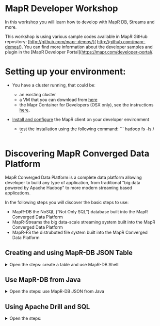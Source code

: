# MapR Developer Workshop

In this workshop you will learn how to develop with MapR DB, Streams and more.

This workshop is using various sample codes available in MapR GitHub repository: [http://github.com/mapr-demos/]( http://github.com/mapr-demos/). You can find more information about the developer samples and plugin in the [MapR Developer Portal](https://mapr.com/developer-portal/.

# Setting up your environment:

* You have a cluster running, that could be:
    * an existing cluster
    * a VM that you can download from [here](https://mapr.com/products/mapr-sandbox-hadoop/)
    * the Mapr Container for Developers (OSX only), see the instructions [here](https://maprdocs.mapr.com/home/MapRContainerDevelopers/MapRContainerDevelopersOverview.html).

* [Install and configure](https://maprdocs.mapr.com/home/AdvancedInstallation/SettingUptheClient-install-mapr-client.html) the MapR client on your developer environment
    * test the installation using the following command:
        ``` hadoop fs -ls / ``



# Discovering MapR Converged Data Platform

MapR Converged Data Platform is a complete data platform allowing developer to build any type of application, from traditional "big data powered by Apache Hadoop" to more modern streaming based applications.

In the following steps you will discover the basic steps to use:

* MapR-DB the NoSQL (“Not Only SQL”) database built into the MapR Converged Data Platform
* MapR-Streams the big data-scale streaming system built into the MapR Converged Data Platform
* MapR-FS the distrubuted file system built into the MapR Converged Data Platform



## Creating and using MapR-DB JSON Table

<details>
<summary>Open the steps: create a table and use MapR-DB Shell</summary>

Open a terminal window and connect using SSH to one node of your cluster

### 1- Connect to MapR Cluster

If you are using the MapR Container for Developers connect using the following command: *(`root` password is `mapr`)*

```
ssh root@localhost -p 2222 
```

### 2- Navigate into MapR-FS

You can list content of the MapR File System using the following commands:

```
hadoop fs -ls /
```

You can also use the file system directly using simple POSIX comamnds: (on the MapR Container for Developers )

```
cd /mapr/

ls 
```

If you are using another cluster:

```
cd /mapr/trainer.mapr.com/

ls
```
where `trainer.mapr.com` is the name of your cluster.

As you can see, you can list the content of MapR File System, that give you access to all the data store on the cluster, that could be made of hundreds or more nodes.


### 3- Create a MapR-DB JSON Table

MapR provide a command line tool named `maprcli` that allows to manage cluster including resource creation. 

----
3.1- Let's create a newa table in the `/apps` directory.
<details> 

```
maprcli table create -path /apps/workshop -tabletype json
```
</details> 

----
3.2- Let's also make this table "public" to ease the access from your development environment:

<details> 

```
maprcli table cf edit -path /apps/workshop -cfname default -readperm p -writeperm p -traverseperm  p
```

This command set the `default` column family permission in read, write and traverse to public `p`. You can find more informations about table permissions in the [MapR Documentation](https://maprdocs.mapr.com/home/MapR-DB/JSON_DB/granting_or_denying_access_to_fields_with_aces.html).
</details> 




### 4- Use MapR-DB Shell

Now that the MapR-DB Table is created you can use MapR-DB Shell to use it.

Run the following commands in to the terminal

-----
4.1 Insert Data
<details> 

```
mapr dbshell

maprdb root:> find /apps/workshop

maprdb root:> find /apps/workshop

maprdb root:> insert /apps/workshop --value '{"_id":"doc001", "name":{ "first":"John","last":"Doe" }, "age":45   }'

maprdb root:> find /apps/workshop

```

Insert more documents:

```
maprdb root:> insert /apps/workshop --value '{"_id":"doc002", "name":{ "first":"David","last":"Simon" }, "age":35   }' 

maprdb root:> insert /apps/workshop --value '{"_id":"doc003", "name":{ "first":"Steve","last":"Allen" }, "age":49  }' 

maprdb root:> find /apps/workshop

```

You can find more information about MapR DB Shell command using: `help`.
</details> 

-----
4.2 Query Documents
<details> 
Now that we have data into MapR-DB, you can find specific documents using the OJAI Query syntax documented [here](https://maprdocs.mapr.com/home/MapR-DB/JSON_DB/OJAIQueryConditionOperators.html) and [MapR-DB Shell Documentation](https://maprdocs.mapr.com/home/MapR-DB/JSON_DB/QueryWithDBShell.html) 


Find documents, where age equals 35, using the `--where` operator
```
maprdb root:> find /apps/workshop --where '{ "$eq" : { "age" : 35 }  }'
```

Same query but limiting the number of fields returned by the query, using the `--fields` operator:
```
maprdb root:> find /apps/workshop --where '{ "$eq" : { "age" : 35 }  }' --fields _id,name.last
```
</details> 

----
4.3 Update Documents

<details> 
You can also use [MapR-DB Shell to update or delete documents(https://maprdocs.mapr.com/home/ReferenceGuide/dbshell-update.html?hl=mutation%2Cdb%2Cjson)]:
 
Adding a new field:
```
maprdb root:> update /apps/workshop --id doc002 --m ' {"$set" : {"type":"player"}  '

maprdb root:> find /apps/workshop

```

Increment `age`: 

```
maprdb root:> update /apps/workshop --id doc002 --m ' {"$increment" : {"age":1}}'

maprdb root:> find /apps/workshop
```

Modify multiple fields
```
maprdb root:> update /apps/workshop --id doc002 --m ' {"$set" : [{"age":33}, {"city":"Paris"}]}'

maprdb root:> find /apps/workshop
```

Remove a field

```
maprdb root:> update /apps/workshop --id doc002 --m ' {"$delete" : ["city","type"]}'

maprdb root:> find /apps/workshop 
```

4.4 Delete Documents

Let's now delete a document

```
maprdb root:> delete /apps/workshop --id doc002 

maprdb root:> find /apps/workshop 

```
</details>

</details>


## Use MapR-DB from Java

<details>
<summary>Open the steps: use MapR-DB JSON from Java</summary>

The Java project is a complete Maven project located in the `./java-sample ` folder.

Open the project in your favorite IDE, and then look into the sources:

* `src/main/java/com/mapr/workshop/exercices/`: contains simple skeleton that you have to finish to use MapR-DB JSON from Java
* `src/main/java/com/mapr/workshop/solutions/`: contains the solutions of the exercices describe above

</details>




## Using Apache Drill and SQL

<details>
<summary>Open the steps:</summary>

A very command use case when working with Data is to do analytics. The best language for analytics is SQL, and MapR Converged Platform provide a powerfull distributed SQL query engine: [Apache Drill](https://drill.apache.org/).

Apache Drill allows you to run queries on many datasource: MapR-DB Tables (JSON and Binary), Apache Hbase, MapR-FS with various format.

For this part of the workshop, you will use the Yelp JSON Dataset available [here](https://www.yelp.com/dataset_challenge). **(note: the dataset has been installed on the workshop VMs)**

### 1- Import the JSON documents into MapR-DB JSON tables

We will import the Yelp JSON documents into MapR-DB JSON tables using the [mapr importJSON](https://maprdocs.mapr.com/home/ReferenceGuide/mapr_importjson.html?hl=importjson) command. Note, the source file path specified in `mapr importJSON` must be a valid path in the MapR filesystem. 

On your cluster:

If not already present, create folders for Yelp dataset (tables and files)
```
hadoop fs -mkdir /yelp
hadoop fs -mkdir /yelp_tables
```

Go to the Drill UI [http://localhost:8047](http://localhost:8047), or Zeppelin to run some SQL Queries:


----
1- View the content of the database:

```
select * from  dfs.`/yelp/business.json` limit 1;
```


----
2- Total reviews in the data set

```
select sum(review_count) as totalreviews from dfs.`/yelp/business.json`;
```

----
3- Top 10 states and cities in total number of reviews

<details>
<summary>Solution</summary>

```
select state, city, count(*) totalreviews 
from dfs.`/yelp/business.json` 
group by state, city order by count(*) desc limit 10;
```
</details>


----
4- Average number of reviews per business star rating

<details>
<summary>Solution</summary>

```
select stars,trunc(avg(review_count)) reviewsavg 
from dfs.`/yelp/business.json`
group by stars order by stars desc;
```
</details>

----
5- Top businesses with high review counts (> 1000)

<details>
<summary>Solution</summary>

```
select stars,trunc(avg(review_count)) reviewsavg 
from dfs.`/yelp/business.json`
group by stars order by stars desc;
```

</details>

----
6- Saturday open and close times for a few businesses

<details>
<summary>Solution</summary>

```
select b.name, b.hours.Saturday.`open`,
b.hours.Saturday.`close`  
from
dfs.`/yelp/business.json`
b limit 10;
```

</details>

----
7- Count the number of "Restaurants"

Note: you have to use the `repeated_contains` operator on the `categories` field.

<details>
<summary>Solution</summary>

```
select count(*) as TotalRestaurants 
from dfs.`/yelp/business.json` 
where true=repeated_contains(categories,'Restaurants');
```

</details>



</details>

